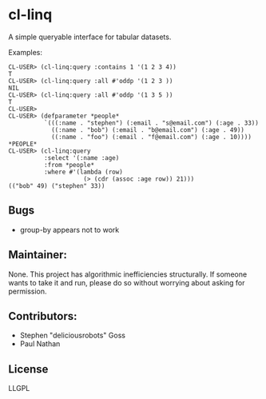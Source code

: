 cl-linq
===

A simple queryable interface for tabular datasets.

Examples:

```
CL-USER> (cl-linq:query :contains 1 '(1 2 3 4))
T
CL-USER> (cl-linq:query :all #'oddp '(1 2 3 ))
NIL
CL-USER> (cl-linq:query :all #'oddp '(1 3 5 ))
T
CL-USER>
CL-USER> (defparameter *people*
          `(((:name . "stephen") (:email . "s@email.com") (:age . 33))
            ((:name . "bob") (:email . "b@email.com") (:age . 49))
            ((:name . "foo") (:email . "f@email.com") (:age . 10))))
*PEOPLE*
CL-USER> (cl-linq:query
          :select '(:name :age)
          :from *people*
          :where #'(lambda (row)
                     (> (cdr (assoc :age row)) 21)))
(("bob" 49) ("stephen" 33))
```

Bugs
---

* group-by appears not to work

Maintainer:
---

None. This project has algorithmic inefficiencies structurally. If
someone wants to take it and run, please do so without worrying about
asking for permission.


Contributors:
---

* Stephen "deliciousrobots" Goss
* Paul Nathan


License
---
LLGPL

